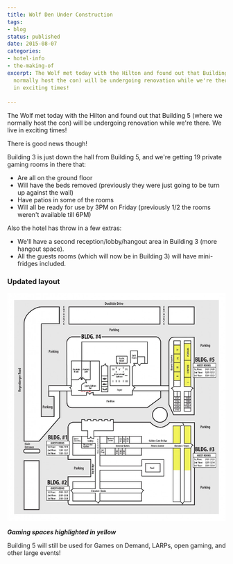 ```yaml
---
title: Wolf Den Under Construction
tags:
- blog
status: published
date: 2015-08-07
categories:
- hotel-info
- the-making-of
excerpt: The Wolf met today with the Hilton and found out that Building 5 (where we
  normally host the con) will be undergoing renovation while we're there. We live
  in exciting times!

---
```

The Wolf met today with the Hilton and found out that Building 5 (where we normally host the con) will be undergoing renovation while we're there. We live in exciting times!

There is good news though!

Building 3 is just down the hall from Building 5, and we're getting 19 private gaming rooms in there that:

* Are all on the ground floor
* Will have the beds removed (previously they were just going to be turn up against the wall)
* Have patios in some of the rooms
* Will all be ready for use by 3PM on Friday (previously 1/2 the rooms weren't available till 6PM)

Also the hotel has throw in a few extras:

* We'll have a second reception/lobby/hangout area in Building 3 (more hangout space).
* All the guests rooms (which will now be in Building 3) will have mini-fridges included.

### Updated layout

[![Gaming spaces highlighted in yellow.](/images/Floor-Plan-Hotel-Layout-Updated-981x1024.jpg)](http://www.bigbadcon.com/wp-content/uploads/2015/08/Floor-Plan-Hotel-Layout-Updated.jpg) 

**_Gaming spaces highlighted in yellow_**

Building 5 will still be used for Games on Demand, LARPs, open gaming, and other large events!